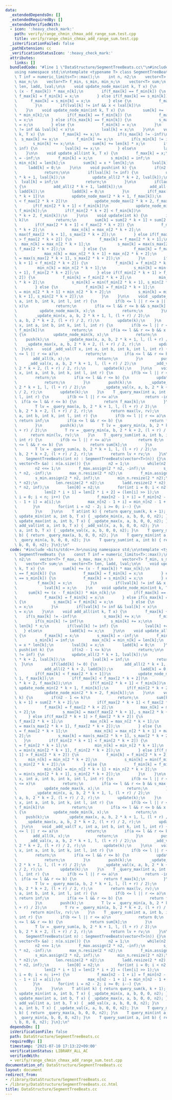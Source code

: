 ```yaml
---
data:
  _extendedDependsOn: []
  _extendedRequiredBy: []
  _extendedVerifiedWith:
  - icon: ':heavy_check_mark:'
    path: verify/range_chmin_chmax_add_range_sum.test.cpp
    title: verify/range_chmin_chmax_add_range_sum.test.cpp
  _isVerificationFailed: false
  _pathExtension: cc
  _verificationStatusIcon: ':heavy_check_mark:'
  attributes:
    links: []
  bundledCode: "#line 1 \"DataStructure/SegmentTreeBeats.cc\"\n#include <bits/stdc++.h>\n\
    using namespace std;\n\ntemplate <typename T> class SegmentTreeBeats {\n    const\
    \ T inf = numeric_limits<T>::max();\n    int n, n2;\n    vector<T> f_max, s_max,\
    \ max_n;\n    vector<T> f_min, s_min, min_n;\n    vector<T> sum;\n    vector<T>\
    \ len, ladd, lval;\n\n    void update_node_max(int k, T x) {\n        sum[k] +=\
    \ (x - f_max[k]) * max_n[k];\n        if(f_max[k] == f_min[k]) {\n           \
    \ f_max[k] = f_min[k] = x;\n        } else if(f_max[k] == s_min[k]) {\n      \
    \      f_max[k] = s_min[k] = x;\n        } else {\n            f_max[k] = x;\n\
    \        }\n        if(lval[k] != inf && x < lval[k])\n            lval[k] = x;\n\
    \    }\n    void update_node_min(int k, T x) {\n        sum[k] += (x - f_min[k])\
    \ * min_n[k];\n        if(f_max[k] == f_min[k]) {\n            f_max[k] = f_min[k]\
    \ = x;\n        } else if(s_max[k] == f_min[k]) {\n            s_max[k] = f_min[k]\
    \ = x;\n        } else {\n            f_min[k] = x;\n        }\n        if(lval[k]\
    \ != inf && lval[k] < x)\n            lval[k] = x;\n    }\n\n    void add_all(int\
    \ k, T x) {\n        f_max[k] += x;\n        if(s_max[k] != -inf)\n          \
    \  s_max[k] += x;\n        f_min[k] += x;\n        if(s_min[k] != inf)\n     \
    \       s_min[k] += x;\n\n        sum[k] += len[k] * x;\n        if(lval[k] !=\
    \ inf) {\n            lval[k] += x;\n        } else\n            ladd[k] += x;\n\
    \    }\n\n    void update_all(int k, T x) {\n        f_max[k] = x;\n        s_max[k]\
    \ = -inf;\n        f_min[k] = x;\n        s_min[k] = inf;\n        max_n[k] =\
    \ min_n[k] = len[k];\n        sum[k] = x * len[k];\n        lval[k] = x;\n   \
    \     ladd[k] = 0;\n    }\n\n    void push(int k) {\n        if(n2 - 1 <= k)\n\
    \            return;\n\n        if(lval[k] != inf) {\n            update_all(2\
    \ * k + 1, lval[k]);\n            update_all(2 * k + 2, lval[k]);\n          \
    \  lval[k] = inf;\n            return;\n        }\n\n        if(ladd[k] != 0)\
    \ {\n            add_all(2 * k + 1, ladd[k]);\n            add_all(2 * k + 2,\
    \ ladd[k]);\n            ladd[k] = 0;\n        }\n        if(f_max[k] < f_max[2\
    \ * k + 1])\n            update_node_max(2 * k + 1, f_max[k]);\n        if(f_max[k]\
    \ < f_max[2 * k + 2])\n            update_node_max(2 * k + 2, f_max[k]);\n\n \
    \       if(f_min[2 * k + 1] < f_min[k])\n            update_node_min(2 * k + 1,\
    \ f_min[k]);\n        if(f_min[2 * k + 2] < f_min[k])\n            update_node_min(2\
    \ * k + 2, f_min[k]);\n    }\n\n    void update(int k) {\n        if(n2 - 1 <=\
    \ k)\n            return;\n        sum[k] = sum[2 * k + 1] + sum[2 * k + 2];\n\
    \        if(f_max[2 * k + 1] < f_max[2 * k + 2]) {\n            f_max[k] = f_max[2\
    \ * k + 2];\n            max_n[k] = max_n[2 * k + 2];\n            s_max[k] =\
    \ max(f_max[2 * k + 1], s_max[2 * k + 2]);\n        } else if(f_max[2 * k + 1]\
    \ > f_max[2 * k + 2]) {\n            f_max[k] = f_max[2 * k + 1];\n          \
    \  max_n[k] = max_n[2 * k + 1];\n            s_max[k] = max(s_max[2 * k + 1],\
    \ f_max[2 * k + 2]);\n        } else {\n            f_max[k] = f_max[2 * k + 1];\n\
    \            max_n[k] = max_n[2 * k + 1] + max_n[2 * k + 2];\n            s_max[k]\
    \ = max(s_max[2 * k + 1], s_max[2 * k + 2]);\n        }\n        if(f_min[2 *\
    \ k + 1] < f_min[2 * k + 2]) {\n            f_min[k] = f_min[2 * k + 1];\n   \
    \         min_n[k] = min_n[2 * k + 1];\n            s_min[k] = min(s_min[2 * k\
    \ + 1], f_min[2 * k + 2]);\n        } else if(f_min[2 * k + 1] > f_min[2 * k +\
    \ 2]) {\n            f_min[k] = f_min[2 * k + 2];\n            min_n[k] = min_n[2\
    \ * k + 2];\n            s_min[k] = min(f_min[2 * k + 1], s_min[2 * k + 2]);\n\
    \        } else {\n            f_min[k] = f_min[2 * k + 1];\n            min_n[k]\
    \ = min_n[2 * k + 1] + min_n[2 * k + 2];\n            s_min[k] = min(s_min[2 *\
    \ k + 1], s_min[2 * k + 2]);\n        }\n    }\n\n    void _update_min(T x, int\
    \ a, int b, int k, int l, int r) {\n        if(b <= l || r <= a || f_max[k] <=\
    \ x)\n            return;\n        if(a <= l && r <= b && s_max[k] < x) {\n  \
    \          update_node_max(k, x);\n            return;\n        }\n        push(k);\n\
    \        _update_min(x, a, b, 2 * k + 1, l, (l + r) / 2);\n        _update_min(x,\
    \ a, b, 2 * k + 2, (l + r) / 2, r);\n        update(k);\n    }\n    void _update_max(T\
    \ x, int a, int b, int k, int l, int r) {\n        if(b <= l || r <= a || x <=\
    \ f_min[k])\n            return;\n        if(a <= l && r <= b && x < s_min[k])\
    \ {\n            update_node_min(k, x);\n            return;\n        }\n    \
    \    push(k);\n        _update_max(x, a, b, 2 * k + 1, l, (l + r) / 2);\n    \
    \    _update_max(x, a, b, 2 * k + 2, (l + r) / 2, r);\n        update(k);\n  \
    \  }\n\n    void _add_val(T x, int a, int b, int k, int l, int r) {\n        if(b\
    \ <= l || r <= a)\n            return;\n        if(a <= l && r <= b) {\n     \
    \       add_all(k, x);\n            return;\n        }\n        push(k);\n   \
    \     _add_val(x, a, b, 2 * k + 1, l, (l + r) / 2);\n        _add_val(x, a, b,\
    \ 2 * k + 2, (l + r) / 2, r);\n        update(k);\n    }\n\n    void _update_val(T\
    \ x, int a, int b, int k, int l, int r) {\n        if(b <= l || r <= a)\n    \
    \        return;\n        if(a <= l && r <= b) {\n            update_all(k, x);\n\
    \            return;\n        }\n        push(k);\n        _update_val(x, a, b,\
    \ 2 * k + 1, l, (l + r) / 2);\n        _update_val(x, a, b, 2 * k + 2, (l + r)\
    \ / 2, r);\n        update(k);\n    }\n    T _query_max(int a, int b, int k, int\
    \ l, int r) {\n        if(b <= l || r <= a)\n            return -inf;\n      \
    \  if(a <= l && r <= b) {\n            return f_max[k];\n        }\n        push(k);\n\
    \        T lv = _query_max(a, b, 2 * k + 1, l, (l + r) / 2);\n        T rv = _query_max(a,\
    \ b, 2 * k + 2, (l + r) / 2, r);\n        return max(lv, rv);\n    }\n    T _query_min(int\
    \ a, int b, int k, int l, int r) {\n        if(b <= l || r <= a)\n           \
    \ return inf;\n        if(a <= l && r <= b) {\n            return f_min[k];\n\
    \        }\n        push(k);\n        T lv = _query_min(a, b, 2 * k + 1, l, (l\
    \ + r) / 2);\n        T rv = _query_min(a, b, 2 * k + 2, (l + r) / 2, r);\n  \
    \      return min(lv, rv);\n    }\n    T _query_sum(int a, int b, int k, int l,\
    \ int r) {\n        if(b <= l || r <= a)\n            return 0;\n        if(a\
    \ <= l && r <= b) {\n            return sum[k];\n        }\n        push(k);\n\
    \        T lv = _query_sum(a, b, 2 * k + 1, l, (l + r) / 2);\n        T rv = _query_sum(a,\
    \ b, 2 * k + 2, (l + r) / 2, r);\n        return lv + rv;\n    }\n\n  public:\n\
    \    SegmentTreeBeats(int n) : SegmentTreeBeats(vector<T>(n)) {}\n    SegmentTreeBeats(const\
    \ vector<T> &a) : n(a.size()) {\n        n2 = 1;\n        while(n2 < n)\n    \
    \        n2 <<= 1;\n        f_max.assign(2 * n2, -inf);\n        s_max.assign(2\
    \ * n2, -inf);\n        max_n.resize(2 * n2);\n        f_min.assign(2 * n2, inf);\n\
    \        s_min.assign(2 * n2, inf);\n        min_n.resize(2 * n2);\n        sum.resize(2\
    \ * n2);\n        len.resize(2 * n2);\n        ladd.resize(2 * n2);\n        lval.assign(2\
    \ * n2, inf);\n        len[0] = n2;\n        for(int i = 0; i < n2 - 1; i++)\n\
    \            len[2 * i + 1] = len[2 * i + 2] = (len[i] >> 1);\n        for(int\
    \ i = 0; i < n; i++) {\n            f_max[n2 - 1 + i] = f_min[n2 - 1 + i] = sum[n2\
    \ - 1 + i] = a[i];\n            max_n[n2 - 1 + i] = min_n[n2 - 1 + i] = 1;\n \
    \       }\n        for(int i = n2 - 2; i >= 0; i--) {\n            update(i);\n\
    \        }\n    }\n\n    T at(int k) { return query_sum(k, k + 1); };\n\n    void\
    \ update_min(int a, int b, T x) { _update_min(x, a, b, 0, 0, n2); }\n    void\
    \ update_max(int a, int b, T x) { _update_max(x, a, b, 0, 0, n2); }\n    void\
    \ add_val(int a, int b, T x) { _add_val(x, a, b, 0, 0, n2); }\n    void update_val(int\
    \ a, int b, T x) { _update_val(x, a, b, 0, 0, n2); }\n    T query_max(int a, int\
    \ b) { return _query_max(a, b, 0, 0, n2); }\n    T query_min(int a, int b) { return\
    \ _query_min(a, b, 0, 0, n2); }\n    T query_sum(int a, int b) { return _query_sum(a,\
    \ b, 0, 0, n2); }\n};\n"
  code: "#include <bits/stdc++.h>\nusing namespace std;\n\ntemplate <typename T> class\
    \ SegmentTreeBeats {\n    const T inf = numeric_limits<T>::max();\n    int n,\
    \ n2;\n    vector<T> f_max, s_max, max_n;\n    vector<T> f_min, s_min, min_n;\n\
    \    vector<T> sum;\n    vector<T> len, ladd, lval;\n\n    void update_node_max(int\
    \ k, T x) {\n        sum[k] += (x - f_max[k]) * max_n[k];\n        if(f_max[k]\
    \ == f_min[k]) {\n            f_max[k] = f_min[k] = x;\n        } else if(f_max[k]\
    \ == s_min[k]) {\n            f_max[k] = s_min[k] = x;\n        } else {\n   \
    \         f_max[k] = x;\n        }\n        if(lval[k] != inf && x < lval[k])\n\
    \            lval[k] = x;\n    }\n    void update_node_min(int k, T x) {\n   \
    \     sum[k] += (x - f_min[k]) * min_n[k];\n        if(f_max[k] == f_min[k]) {\n\
    \            f_max[k] = f_min[k] = x;\n        } else if(s_max[k] == f_min[k])\
    \ {\n            s_max[k] = f_min[k] = x;\n        } else {\n            f_min[k]\
    \ = x;\n        }\n        if(lval[k] != inf && lval[k] < x)\n            lval[k]\
    \ = x;\n    }\n\n    void add_all(int k, T x) {\n        f_max[k] += x;\n    \
    \    if(s_max[k] != -inf)\n            s_max[k] += x;\n        f_min[k] += x;\n\
    \        if(s_min[k] != inf)\n            s_min[k] += x;\n\n        sum[k] +=\
    \ len[k] * x;\n        if(lval[k] != inf) {\n            lval[k] += x;\n     \
    \   } else\n            ladd[k] += x;\n    }\n\n    void update_all(int k, T x)\
    \ {\n        f_max[k] = x;\n        s_max[k] = -inf;\n        f_min[k] = x;\n\
    \        s_min[k] = inf;\n        max_n[k] = min_n[k] = len[k];\n        sum[k]\
    \ = x * len[k];\n        lval[k] = x;\n        ladd[k] = 0;\n    }\n\n    void\
    \ push(int k) {\n        if(n2 - 1 <= k)\n            return;\n\n        if(lval[k]\
    \ != inf) {\n            update_all(2 * k + 1, lval[k]);\n            update_all(2\
    \ * k + 2, lval[k]);\n            lval[k] = inf;\n            return;\n      \
    \  }\n\n        if(ladd[k] != 0) {\n            add_all(2 * k + 1, ladd[k]);\n\
    \            add_all(2 * k + 2, ladd[k]);\n            ladd[k] = 0;\n        }\n\
    \        if(f_max[k] < f_max[2 * k + 1])\n            update_node_max(2 * k +\
    \ 1, f_max[k]);\n        if(f_max[k] < f_max[2 * k + 2])\n            update_node_max(2\
    \ * k + 2, f_max[k]);\n\n        if(f_min[2 * k + 1] < f_min[k])\n           \
    \ update_node_min(2 * k + 1, f_min[k]);\n        if(f_min[2 * k + 2] < f_min[k])\n\
    \            update_node_min(2 * k + 2, f_min[k]);\n    }\n\n    void update(int\
    \ k) {\n        if(n2 - 1 <= k)\n            return;\n        sum[k] = sum[2 *\
    \ k + 1] + sum[2 * k + 2];\n        if(f_max[2 * k + 1] < f_max[2 * k + 2]) {\n\
    \            f_max[k] = f_max[2 * k + 2];\n            max_n[k] = max_n[2 * k\
    \ + 2];\n            s_max[k] = max(f_max[2 * k + 1], s_max[2 * k + 2]);\n   \
    \     } else if(f_max[2 * k + 1] > f_max[2 * k + 2]) {\n            f_max[k] =\
    \ f_max[2 * k + 1];\n            max_n[k] = max_n[2 * k + 1];\n            s_max[k]\
    \ = max(s_max[2 * k + 1], f_max[2 * k + 2]);\n        } else {\n            f_max[k]\
    \ = f_max[2 * k + 1];\n            max_n[k] = max_n[2 * k + 1] + max_n[2 * k +\
    \ 2];\n            s_max[k] = max(s_max[2 * k + 1], s_max[2 * k + 2]);\n     \
    \   }\n        if(f_min[2 * k + 1] < f_min[2 * k + 2]) {\n            f_min[k]\
    \ = f_min[2 * k + 1];\n            min_n[k] = min_n[2 * k + 1];\n            s_min[k]\
    \ = min(s_min[2 * k + 1], f_min[2 * k + 2]);\n        } else if(f_min[2 * k +\
    \ 1] > f_min[2 * k + 2]) {\n            f_min[k] = f_min[2 * k + 2];\n       \
    \     min_n[k] = min_n[2 * k + 2];\n            s_min[k] = min(f_min[2 * k + 1],\
    \ s_min[2 * k + 2]);\n        } else {\n            f_min[k] = f_min[2 * k + 1];\n\
    \            min_n[k] = min_n[2 * k + 1] + min_n[2 * k + 2];\n            s_min[k]\
    \ = min(s_min[2 * k + 1], s_min[2 * k + 2]);\n        }\n    }\n\n    void _update_min(T\
    \ x, int a, int b, int k, int l, int r) {\n        if(b <= l || r <= a || f_max[k]\
    \ <= x)\n            return;\n        if(a <= l && r <= b && s_max[k] < x) {\n\
    \            update_node_max(k, x);\n            return;\n        }\n        push(k);\n\
    \        _update_min(x, a, b, 2 * k + 1, l, (l + r) / 2);\n        _update_min(x,\
    \ a, b, 2 * k + 2, (l + r) / 2, r);\n        update(k);\n    }\n    void _update_max(T\
    \ x, int a, int b, int k, int l, int r) {\n        if(b <= l || r <= a || x <=\
    \ f_min[k])\n            return;\n        if(a <= l && r <= b && x < s_min[k])\
    \ {\n            update_node_min(k, x);\n            return;\n        }\n    \
    \    push(k);\n        _update_max(x, a, b, 2 * k + 1, l, (l + r) / 2);\n    \
    \    _update_max(x, a, b, 2 * k + 2, (l + r) / 2, r);\n        update(k);\n  \
    \  }\n\n    void _add_val(T x, int a, int b, int k, int l, int r) {\n        if(b\
    \ <= l || r <= a)\n            return;\n        if(a <= l && r <= b) {\n     \
    \       add_all(k, x);\n            return;\n        }\n        push(k);\n   \
    \     _add_val(x, a, b, 2 * k + 1, l, (l + r) / 2);\n        _add_val(x, a, b,\
    \ 2 * k + 2, (l + r) / 2, r);\n        update(k);\n    }\n\n    void _update_val(T\
    \ x, int a, int b, int k, int l, int r) {\n        if(b <= l || r <= a)\n    \
    \        return;\n        if(a <= l && r <= b) {\n            update_all(k, x);\n\
    \            return;\n        }\n        push(k);\n        _update_val(x, a, b,\
    \ 2 * k + 1, l, (l + r) / 2);\n        _update_val(x, a, b, 2 * k + 2, (l + r)\
    \ / 2, r);\n        update(k);\n    }\n    T _query_max(int a, int b, int k, int\
    \ l, int r) {\n        if(b <= l || r <= a)\n            return -inf;\n      \
    \  if(a <= l && r <= b) {\n            return f_max[k];\n        }\n        push(k);\n\
    \        T lv = _query_max(a, b, 2 * k + 1, l, (l + r) / 2);\n        T rv = _query_max(a,\
    \ b, 2 * k + 2, (l + r) / 2, r);\n        return max(lv, rv);\n    }\n    T _query_min(int\
    \ a, int b, int k, int l, int r) {\n        if(b <= l || r <= a)\n           \
    \ return inf;\n        if(a <= l && r <= b) {\n            return f_min[k];\n\
    \        }\n        push(k);\n        T lv = _query_min(a, b, 2 * k + 1, l, (l\
    \ + r) / 2);\n        T rv = _query_min(a, b, 2 * k + 2, (l + r) / 2, r);\n  \
    \      return min(lv, rv);\n    }\n    T _query_sum(int a, int b, int k, int l,\
    \ int r) {\n        if(b <= l || r <= a)\n            return 0;\n        if(a\
    \ <= l && r <= b) {\n            return sum[k];\n        }\n        push(k);\n\
    \        T lv = _query_sum(a, b, 2 * k + 1, l, (l + r) / 2);\n        T rv = _query_sum(a,\
    \ b, 2 * k + 2, (l + r) / 2, r);\n        return lv + rv;\n    }\n\n  public:\n\
    \    SegmentTreeBeats(int n) : SegmentTreeBeats(vector<T>(n)) {}\n    SegmentTreeBeats(const\
    \ vector<T> &a) : n(a.size()) {\n        n2 = 1;\n        while(n2 < n)\n    \
    \        n2 <<= 1;\n        f_max.assign(2 * n2, -inf);\n        s_max.assign(2\
    \ * n2, -inf);\n        max_n.resize(2 * n2);\n        f_min.assign(2 * n2, inf);\n\
    \        s_min.assign(2 * n2, inf);\n        min_n.resize(2 * n2);\n        sum.resize(2\
    \ * n2);\n        len.resize(2 * n2);\n        ladd.resize(2 * n2);\n        lval.assign(2\
    \ * n2, inf);\n        len[0] = n2;\n        for(int i = 0; i < n2 - 1; i++)\n\
    \            len[2 * i + 1] = len[2 * i + 2] = (len[i] >> 1);\n        for(int\
    \ i = 0; i < n; i++) {\n            f_max[n2 - 1 + i] = f_min[n2 - 1 + i] = sum[n2\
    \ - 1 + i] = a[i];\n            max_n[n2 - 1 + i] = min_n[n2 - 1 + i] = 1;\n \
    \       }\n        for(int i = n2 - 2; i >= 0; i--) {\n            update(i);\n\
    \        }\n    }\n\n    T at(int k) { return query_sum(k, k + 1); };\n\n    void\
    \ update_min(int a, int b, T x) { _update_min(x, a, b, 0, 0, n2); }\n    void\
    \ update_max(int a, int b, T x) { _update_max(x, a, b, 0, 0, n2); }\n    void\
    \ add_val(int a, int b, T x) { _add_val(x, a, b, 0, 0, n2); }\n    void update_val(int\
    \ a, int b, T x) { _update_val(x, a, b, 0, 0, n2); }\n    T query_max(int a, int\
    \ b) { return _query_max(a, b, 0, 0, n2); }\n    T query_min(int a, int b) { return\
    \ _query_min(a, b, 0, 0, n2); }\n    T query_sum(int a, int b) { return _query_sum(a,\
    \ b, 0, 0, n2); }\n};\n"
  dependsOn: []
  isVerificationFile: false
  path: DataStructure/SegmentTreeBeats.cc
  requiredBy: []
  timestamp: '2021-07-10 17:13:22+09:00'
  verificationStatus: LIBRARY_ALL_AC
  verifiedWith:
  - verify/range_chmin_chmax_add_range_sum.test.cpp
documentation_of: DataStructure/SegmentTreeBeats.cc
layout: document
redirect_from:
- /library/DataStructure/SegmentTreeBeats.cc
- /library/DataStructure/SegmentTreeBeats.cc.html
title: DataStructure/SegmentTreeBeats.cc
---
```

